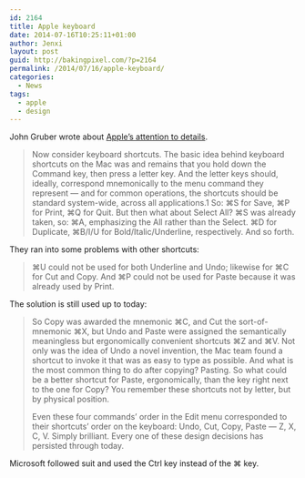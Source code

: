 ```yaml
---
id: 2164
title: Apple keyboard
date: 2014-07-16T10:25:11+01:00
author: Jenxi
layout: post
guid: http://bakingpixel.com/?p=2164
permalink: /2014/07/16/apple-keyboard/
categories:
  - News
tags:
  - apple
  - design
---
```

John Gruber wrote about [Apple’s attention to details](http://daringfireball.net/2014/01/special).

> Now consider keyboard shortcuts. The basic idea behind keyboard shortcuts on the Mac was and remains that you hold down the Command key, then press a letter key. And the letter keys should, ideally, correspond mnemonically to the menu command they represent — and for common operations, the shortcuts should be standard system-wide, across all applications.1 So: ⌘S for Save, ⌘P for Print, ⌘Q for Quit. But then what about Select All? ⌘S was already taken, so: ⌘A, emphasizing the All rather than the Select. ⌘D for Duplicate, ⌘B/I/U for Bold/Italic/Underline, respectively. And so forth. 

They ran into some problems with other shortcuts:

> ⌘U could not be used for both Underline and Undo; likewise for ⌘C for Cut and Copy. And ⌘P could not be used for Paste because it was already used by Print. 

The solution is still used up to today:

> So Copy was awarded the mnemonic ⌘C, and Cut the sort-of-mnemonic ⌘X, but Undo and Paste were assigned the semantically meaningless but ergonomically convenient shortcuts ⌘Z and ⌘V. Not only was the idea of Undo a novel invention, the Mac team found a shortcut to invoke it that was as easy to type as possible. And what is the most common thing to do after copying? Pasting. So what could be a better shortcut for Paste, ergonomically, than the key right next to the one for Copy? You remember these shortcuts not by letter, but by physical position.
> 
> Even these four commands’ order in the Edit menu corresponded to their shortcuts’ order on the keyboard: Undo, Cut, Copy, Paste — Z, X, C, V. Simply brilliant. Every one of these design decisions has persisted through today. 

Microsoft followed suit and used the Ctrl key instead of the ⌘ key.